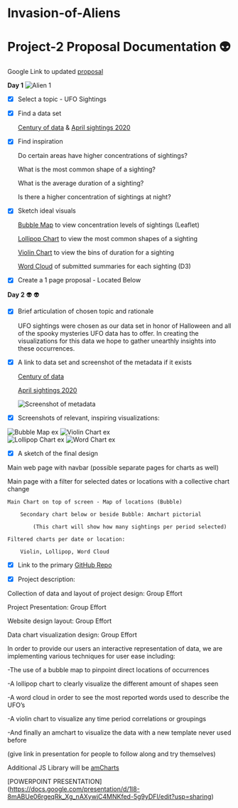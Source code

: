 # Invasion-of-Aliens

# Project-2 Proposal Documentation :alien:

Google Link to updated [proposal](https://docs.google.com/document/d/14rFwvynL-YJ0MM7xedddwkO3Q1a9UyU8ihTxuZySc38/edit)

**Day 1** <img src="/Images/Alien 1.png" alt="Alien 1"/>

 - [x] Select a topic  - UFO Sightings 

- [x] Find a data set 

	[Century of data](https://www.kaggle.com/NUFORC/ufo-sightings/metadata) & [April sightings 2020](http://www.nuforc.org/webreports/ndxe202004.html) 

- [x] Find inspiration 

	Do certain areas have higher concentrations of sightings?
	
	What is the most common shape of a sighting?
	
	What is the average duration of a sighting?
	
	Is there a higher concentration of sightings at night?

- [x] Sketch ideal visuals 

	[Bubble Map](https://www.d3-graph-gallery.com/bubblemap.html) to view concentration levels of sightings (Leaflet)
	
			
	[Lollipop Chart](https://www.d3-graph-gallery.com/lollipop.html) to view the most common shapes of a sighting 
		
		
	[Violin Chart](https://www.d3-graph-gallery.com/violin.html) to view the bins of duration for a sighting
	
		
		
	[Word Cloud](https://www.d3-graph-gallery.com/graph/wordcloud_size.html) of submitted summaries for each sighting (D3)
	
		
	
- [x] Create a 1 page proposal - Located Below 
	

**Day 2** :alien: :alien:

- [x] Brief articulation of chosen topic and rationale 

	UFO sightings were chosen as our data set in honor of Halloween and all of the spooky mysteries UFO data has to offer. In creating the visualizations for this data we hope to gather unearthly insights into these occurrences.

- [x] A link to data set and screenshot of the metadata if it exists 

	[Century of data](https://www.kaggle.com/NUFORC/ufo-sightings/metadata)
	
	[April sightings 2020](http://www.nuforc.org/webreports/ndxe202004.html) 
	
	<img src="/Images/screenshot_metadata.png" alt="Screenshot of metadata"/>   
	
	
- [x] Screenshots of relevant, inspiring visualizations:

<img src="/Images/Bubble Map ex.png" alt="Bubble Map ex"/>   <img src="/Images/Violin Chart ex.png" alt="Violin Chart ex"/>           
<img src="/Images/Lollipop Chart ex.png" alt="Lollipop Chart ex"/>   <img src="/Images/Word Chart ex.png" alt="Word Chart ex"/>




- [x] A sketch of the final design 

Main web page with navbar (possible separate pages for charts as well)

Main page with a filter for selected dates or locations with a collective chart change 

	Main Chart on top of screen - Map of locations (Bubble)
	
		Secondary chart below or beside Bubble: Amchart pictorial 
		
			(This chart will show how many sightings per period selected)
			
	Filtered charts per date or location: 	
	
		Violin, Lollipop, Word Cloud 

- [x] Link to the primary [GitHub Repo](https://juliaalsop.github.io/Invasion-of-Aliens/)

	
- [x] Project description:

Collection of data and layout of project design: Group Effort 

Project Presentation: Group Effort

Website design layout: Group Effort

Data chart visualization design: Group Effort

In order to provide our users an interactive representation of data, we are implementing various techniques for user ease including: 

-The use of a bubble map to pinpoint direct locations of occurrences

-A lollipop chart to clearly visualize the different amount of shapes seen

-A word cloud in order to see the most reported words used to describe the UFO’s

-A violin chart to visualize any time period correlations or groupings 

-And finally an amchart to visualize the data with a new template never used before


(give link in presentation for people to follow along and try themselves)

Additional JS Library will be [amCharts](https://www.amcharts.com/javascript-maps/)

[POWERPOINT PRESENTATION] (https://docs.google.com/presentation/d/1l8-8mABUe06rgeqRk_Xg_nAXywjC4MNKfed-5g9yDFI/edit?usp=sharing)

